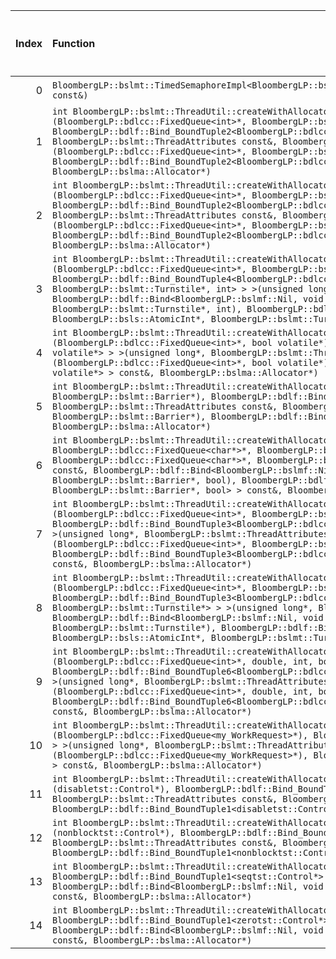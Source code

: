 |   Index | Function                                                                                                                                                                                                                                                                                                                                                                                                                                                                                                                                                                                                                                                                                                                                                                                                   |   Difference in number of lines |   Function size difference in bytes | Disassembly                                                               |   Number of lines in `assume` build |   Number of bytes in `assume` build |   Number of lines in `none` build |   Number of bytes in `none` build |
|--------:|:-----------------------------------------------------------------------------------------------------------------------------------------------------------------------------------------------------------------------------------------------------------------------------------------------------------------------------------------------------------------------------------------------------------------------------------------------------------------------------------------------------------------------------------------------------------------------------------------------------------------------------------------------------------------------------------------------------------------------------------------------------------------------------------------------------------|--------------------------------:|------------------------------------:|:--------------------------------------------------------------------------|------------------------------------:|------------------------------------:|----------------------------------:|----------------------------------:|
|       0 | `BloombergLP::bslmt::TimedSemaphoreImpl<BloombergLP::bslmt::Platform::PosixAdvTimedSemaphore>::timedWait(BloombergLP::bsls::TimeInterval const&)`                                                                                                                                                                                                                                                                                                                                                                                                                                                                                                                                                                                                                                                          |                              -6 |                                 -16 | [Assumed](0.assume.s.txt), [Ignored](0.none.s.txt), [Diff](0.diff.txt)    |                                 160 |                             4328624 |                               176 |                           4329168 |
|       1 | `int BloombergLP::bslmt::ThreadUtil::createWithAllocator<BloombergLP::bdlf::Bind<BloombergLP::bslmf::Nil, void (*)(BloombergLP::bdlcc::FixedQueue<int>*, BloombergLP::bslmt::Barrier*), BloombergLP::bdlf::Bind_BoundTuple2<BloombergLP::bdlcc::FixedQueue<int>*, BloombergLP::bslmt::Barrier*> > >(unsigned long*, BloombergLP::bslmt::ThreadAttributes const&, BloombergLP::bdlf::Bind<BloombergLP::bslmf::Nil, void (*)(BloombergLP::bdlcc::FixedQueue<int>*, BloombergLP::bslmt::Barrier*), BloombergLP::bdlf::Bind_BoundTuple2<BloombergLP::bdlcc::FixedQueue<int>*, BloombergLP::bslmt::Barrier*> > const&, BloombergLP::bslma::Allocator*)`                                                                                                                                                         |                              -6 |                                 -16 | [Assumed](1.assume.s.txt), [Ignored](1.none.s.txt), [Diff](1.diff.txt)    |                                 352 |                             4307328 |                               368 |                           4307584 |
|       2 | `int BloombergLP::bslmt::ThreadUtil::createWithAllocator<BloombergLP::bdlf::Bind<BloombergLP::bslmf::Nil, void (*)(BloombergLP::bdlcc::FixedQueue<int>*, BloombergLP::bsls::AtomicInt*), BloombergLP::bdlf::Bind_BoundTuple2<BloombergLP::bdlcc::FixedQueue<int>*, BloombergLP::bsls::AtomicInt*> > >(unsigned long*, BloombergLP::bslmt::ThreadAttributes const&, BloombergLP::bdlf::Bind<BloombergLP::bslmf::Nil, void (*)(BloombergLP::bdlcc::FixedQueue<int>*, BloombergLP::bsls::AtomicInt*), BloombergLP::bdlf::Bind_BoundTuple2<BloombergLP::bdlcc::FixedQueue<int>*, BloombergLP::bsls::AtomicInt*> > const&, BloombergLP::bslma::Allocator*)`                                                                                                                                                     |                              -6 |                                 -16 | [Assumed](2.assume.s.txt), [Ignored](2.none.s.txt), [Diff](2.diff.txt)    |                                 352 |                             4305104 |                               368 |                           4305312 |
|       3 | `int BloombergLP::bslmt::ThreadUtil::createWithAllocator<BloombergLP::bdlf::Bind<BloombergLP::bslmf::Nil, void (*)(BloombergLP::bdlcc::FixedQueue<int>*, BloombergLP::bsls::AtomicInt*, BloombergLP::bslmt::Turnstile*, int), BloombergLP::bdlf::Bind_BoundTuple4<BloombergLP::bdlcc::FixedQueue<int>*, BloombergLP::bsls::AtomicInt*, BloombergLP::bslmt::Turnstile*, int> > >(unsigned long*, BloombergLP::bslmt::ThreadAttributes const&, BloombergLP::bdlf::Bind<BloombergLP::bslmf::Nil, void (*)(BloombergLP::bdlcc::FixedQueue<int>*, BloombergLP::bsls::AtomicInt*, BloombergLP::bslmt::Turnstile*, int), BloombergLP::bdlf::Bind_BoundTuple4<BloombergLP::bdlcc::FixedQueue<int>*, BloombergLP::bsls::AtomicInt*, BloombergLP::bslmt::Turnstile*, int> > const&, BloombergLP::bslma::Allocator*)` |                              -6 |                                 -16 | [Assumed](3.assume.s.txt), [Ignored](3.none.s.txt), [Diff](3.diff.txt)    |                                 368 |                             4312064 |                               384 |                           4312432 |
|       4 | `int BloombergLP::bslmt::ThreadUtil::createWithAllocator<BloombergLP::bdlf::Bind<BloombergLP::bslmf::Nil, void (*)(BloombergLP::bdlcc::FixedQueue<int>*, bool volatile*), BloombergLP::bdlf::Bind_BoundTuple2<BloombergLP::bdlcc::FixedQueue<int>*, bool volatile*> > >(unsigned long*, BloombergLP::bslmt::ThreadAttributes const&, BloombergLP::bdlf::Bind<BloombergLP::bslmf::Nil, void (*)(BloombergLP::bdlcc::FixedQueue<int>*, bool volatile*), BloombergLP::bdlf::Bind_BoundTuple2<BloombergLP::bdlcc::FixedQueue<int>*, bool volatile*> > const&, BloombergLP::bslma::Allocator*)`                                                                                                                                                                                                                 |                              -6 |                                 -16 | [Assumed](4.assume.s.txt), [Ignored](4.none.s.txt), [Diff](4.diff.txt)    |                                 352 |                             4308080 |                               368 |                           4308352 |
|       5 | `int BloombergLP::bslmt::ThreadUtil::createWithAllocator<BloombergLP::bdlf::Bind<BloombergLP::bslmf::Nil, void (*)(int, BloombergLP::bslmt::Barrier*), BloombergLP::bdlf::Bind_BoundTuple2<int, BloombergLP::bslmt::Barrier*> > >(unsigned long*, BloombergLP::bslmt::ThreadAttributes const&, BloombergLP::bdlf::Bind<BloombergLP::bslmf::Nil, void (*)(int, BloombergLP::bslmt::Barrier*), BloombergLP::bdlf::Bind_BoundTuple2<int, BloombergLP::bslmt::Barrier*> > const&, BloombergLP::bslma::Allocator*)`                                                                                                                                                                                                                                                                                             |                              -6 |                                 -16 | [Assumed](5.assume.s.txt), [Ignored](5.none.s.txt), [Diff](5.diff.txt)    |                                 352 |                             4309824 |                               368 |                           4310144 |
|       6 | `int BloombergLP::bslmt::ThreadUtil::createWithAllocator<BloombergLP::bdlf::Bind<BloombergLP::bslmf::Nil, void (*)(char*, char*, BloombergLP::bdlcc::FixedQueue<char*>*, BloombergLP::bslmt::Barrier*, bool), BloombergLP::bdlf::Bind_BoundTuple5<char*, char*, BloombergLP::bdlcc::FixedQueue<char*>*, BloombergLP::bslmt::Barrier*, bool> > >(unsigned long*, BloombergLP::bslmt::ThreadAttributes const&, BloombergLP::bdlf::Bind<BloombergLP::bslmf::Nil, void (*)(char*, char*, BloombergLP::bdlcc::FixedQueue<char*>*, BloombergLP::bslmt::Barrier*, bool), BloombergLP::bdlf::Bind_BoundTuple5<char*, char*, BloombergLP::bdlcc::FixedQueue<char*>*, BloombergLP::bslmt::Barrier*, bool> > const&, BloombergLP::bslma::Allocator*)`                                                                 |                              -7 |                                 -32 | [Assumed](6.assume.s.txt), [Ignored](6.none.s.txt), [Diff](6.diff.txt)    |                                 368 |                             4309040 |                               400 |                           4309328 |
|       7 | `int BloombergLP::bslmt::ThreadUtil::createWithAllocator<BloombergLP::bdlf::Bind<BloombergLP::bslmf::Nil, void (*)(BloombergLP::bdlcc::FixedQueue<int>*, BloombergLP::bslmt::Barrier*, BloombergLP::bslmt::Barrier*), BloombergLP::bdlf::Bind_BoundTuple3<BloombergLP::bdlcc::FixedQueue<int>*, BloombergLP::bslmt::Barrier*, BloombergLP::bslmt::Barrier*> > >(unsigned long*, BloombergLP::bslmt::ThreadAttributes const&, BloombergLP::bdlf::Bind<BloombergLP::bslmf::Nil, void (*)(BloombergLP::bdlcc::FixedQueue<int>*, BloombergLP::bslmt::Barrier*, BloombergLP::bslmt::Barrier*), BloombergLP::bdlf::Bind_BoundTuple3<BloombergLP::bdlcc::FixedQueue<int>*, BloombergLP::bslmt::Barrier*, BloombergLP::bslmt::Barrier*> > const&, BloombergLP::bslma::Allocator*)`                                 |                              -8 |                                 -32 | [Assumed](7.assume.s.txt), [Ignored](7.none.s.txt), [Diff](7.diff.txt)    |                                 352 |                             4306560 |                               384 |                           4306784 |
|       8 | `int BloombergLP::bslmt::ThreadUtil::createWithAllocator<BloombergLP::bdlf::Bind<BloombergLP::bslmf::Nil, void (*)(BloombergLP::bdlcc::FixedQueue<int>*, BloombergLP::bsls::AtomicInt*, BloombergLP::bslmt::Turnstile*), BloombergLP::bdlf::Bind_BoundTuple3<BloombergLP::bdlcc::FixedQueue<int>*, BloombergLP::bsls::AtomicInt*, BloombergLP::bslmt::Turnstile*> > >(unsigned long*, BloombergLP::bslmt::ThreadAttributes const&, BloombergLP::bdlf::Bind<BloombergLP::bslmf::Nil, void (*)(BloombergLP::bdlcc::FixedQueue<int>*, BloombergLP::bsls::AtomicInt*, BloombergLP::bslmt::Turnstile*), BloombergLP::bdlf::Bind_BoundTuple3<BloombergLP::bdlcc::FixedQueue<int>*, BloombergLP::bsls::AtomicInt*, BloombergLP::bslmt::Turnstile*> > const&, BloombergLP::bslma::Allocator*)`                     |                              -8 |                                 -32 | [Assumed](8.assume.s.txt), [Ignored](8.none.s.txt), [Diff](8.diff.txt)    |                                 352 |                             4312848 |                               384 |                           4313232 |
|       9 | `int BloombergLP::bslmt::ThreadUtil::createWithAllocator<BloombergLP::bdlf::Bind<BloombergLP::bslmf::Nil, void (*)(BloombergLP::bdlcc::FixedQueue<int>*, double, int, bool*, bool*, BloombergLP::bslmt::Condition*), BloombergLP::bdlf::Bind_BoundTuple6<BloombergLP::bdlcc::FixedQueue<int>*, double, int, bool*, bool*, BloombergLP::bslmt::Condition*> > >(unsigned long*, BloombergLP::bslmt::ThreadAttributes const&, BloombergLP::bdlf::Bind<BloombergLP::bslmf::Nil, void (*)(BloombergLP::bdlcc::FixedQueue<int>*, double, int, bool*, bool*, BloombergLP::bslmt::Condition*), BloombergLP::bdlf::Bind_BoundTuple6<BloombergLP::bdlcc::FixedQueue<int>*, double, int, bool*, bool*, BloombergLP::bslmt::Condition*> > const&, BloombergLP::bslma::Allocator*)`                                     |                              -8 |                                 -32 | [Assumed](9.assume.s.txt), [Ignored](9.none.s.txt), [Diff](9.diff.txt)    |                                 384 |                             4310896 |                               416 |                           4311232 |
|      10 | `int BloombergLP::bslmt::ThreadUtil::createWithAllocator<BloombergLP::bdlf::Bind<BloombergLP::bslmf::Nil, void (*)(BloombergLP::bdlcc::FixedQueue<my_WorkRequest>*), BloombergLP::bdlf::Bind_BoundTuple1<BloombergLP::bdlcc::FixedQueue<my_WorkRequest>*> > >(unsigned long*, BloombergLP::bslmt::ThreadAttributes const&, BloombergLP::bdlf::Bind<BloombergLP::bslmf::Nil, void (*)(BloombergLP::bdlcc::FixedQueue<my_WorkRequest>*), BloombergLP::bdlf::Bind_BoundTuple1<BloombergLP::bdlcc::FixedQueue<my_WorkRequest>*> > const&, BloombergLP::bslma::Allocator*)`                                                                                                                                                                                                                                     |                              -8 |                                 -32 | [Assumed](10.assume.s.txt), [Ignored](10.none.s.txt), [Diff](10.diff.txt) |                                 336 |                             4300816 |                               368 |                           4300976 |
|      11 | `int BloombergLP::bslmt::ThreadUtil::createWithAllocator<BloombergLP::bdlf::Bind<BloombergLP::bslmf::Nil, void (*)(disabletst::Control*), BloombergLP::bdlf::Bind_BoundTuple1<disabletst::Control*> > >(unsigned long*, BloombergLP::bslmt::ThreadAttributes const&, BloombergLP::bdlf::Bind<BloombergLP::bslmf::Nil, void (*)(disabletst::Control*), BloombergLP::bdlf::Bind_BoundTuple1<disabletst::Control*> > const&, BloombergLP::bslma::Allocator*)`                                                                                                                                                                                                                                                                                                                                                 |                              -8 |                                 -32 | [Assumed](11.assume.s.txt), [Ignored](11.none.s.txt), [Diff](11.diff.txt) |                                 336 |                             4297680 |                               368 |                           4297744 |
|      12 | `int BloombergLP::bslmt::ThreadUtil::createWithAllocator<BloombergLP::bdlf::Bind<BloombergLP::bslmf::Nil, void (*)(nonblocktst::Control*), BloombergLP::bdlf::Bind_BoundTuple1<nonblocktst::Control*> > >(unsigned long*, BloombergLP::bslmt::ThreadAttributes const&, BloombergLP::bdlf::Bind<BloombergLP::bslmf::Nil, void (*)(nonblocktst::Control*), BloombergLP::bdlf::Bind_BoundTuple1<nonblocktst::Control*> > const&, BloombergLP::bslma::Allocator*)`                                                                                                                                                                                                                                                                                                                                             |                              -8 |                                 -32 | [Assumed](12.assume.s.txt), [Ignored](12.none.s.txt), [Diff](12.diff.txt) |                                 336 |                             4296944 |                               368 |                           4296976 |
|      13 | `int BloombergLP::bslmt::ThreadUtil::createWithAllocator<BloombergLP::bdlf::Bind<BloombergLP::bslmf::Nil, void (*)(seqtst::Control*), BloombergLP::bdlf::Bind_BoundTuple1<seqtst::Control*> > >(unsigned long*, BloombergLP::bslmt::ThreadAttributes const&, BloombergLP::bdlf::Bind<BloombergLP::bslmf::Nil, void (*)(seqtst::Control*), BloombergLP::bdlf::Bind_BoundTuple1<seqtst::Control*> > const&, BloombergLP::bslma::Allocator*)`                                                                                                                                                                                                                                                                                                                                                                 |                              -8 |                                 -32 | [Assumed](13.assume.s.txt), [Ignored](13.none.s.txt), [Diff](13.diff.txt) |                                 336 |                             4299136 |                               368 |                           4299232 |
|      14 | `int BloombergLP::bslmt::ThreadUtil::createWithAllocator<BloombergLP::bdlf::Bind<BloombergLP::bslmf::Nil, void (*)(zerotst::Control*), BloombergLP::bdlf::Bind_BoundTuple1<zerotst::Control*> > >(unsigned long*, BloombergLP::bslmt::ThreadAttributes const&, BloombergLP::bdlf::Bind<BloombergLP::bslmf::Nil, void (*)(zerotst::Control*), BloombergLP::bdlf::Bind_BoundTuple1<zerotst::Control*> > const&, BloombergLP::bslma::Allocator*)`                                                                                                                                                                                                                                                                                                                                                             |                              -8 |                                 -32 | [Assumed](14.assume.s.txt), [Ignored](14.none.s.txt), [Diff](14.diff.txt) |                                 336 |                             4299872 |                               368 |                           4300000 |